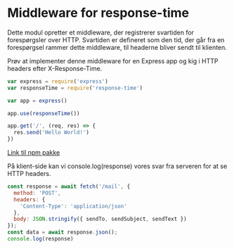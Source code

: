 # Middleware for response-time

Dette modul opretter et middleware, der registrerer svartiden for forespørgsler over HTTP. Svartiden er defineret som den tid, der går fra en forespørgsel rammer dette middleware, til headerne bliver sendt til klienten.

Prøv at implementer denne middleware for en Express app og kig i HTTP headers efter X-Response-Time.

```javascript
var express = require('express')
var responseTime = require('response-time')

var app = express()

app.use(responseTime())

app.get('/', (req, res) => {
  res.send('Hello World!')
})
```

[Link til npm pakke](https://www.npmjs.com/package/response-time)

På klient-side kan vi console.log(response) vores svar fra serveren for at se HTTP headers.

```javascript
const response = await fetch('/mail', {
  method: 'POST',
  headers: {
    'Content-Type': 'application/json'
  },
  body: JSON.stringify({ sendTo, sendSubject, sendText })
});
const data = await response.json();
console.log(response)
```